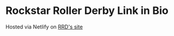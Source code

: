 # Rockstar Roller Derby Link in Bio
Hosted via Netlify on [RRD's site](https://links.rockstarrollerderby.com)
